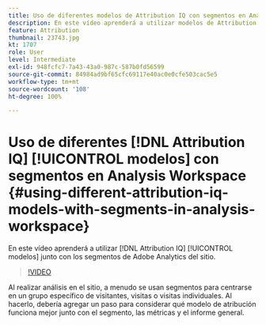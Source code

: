 ```yaml
---
title: Uso de diferentes modelos de Attribution IQ con segmentos en Analysis Workspace
description: En este vídeo aprenderá a utilizar modelos de Attribution IQ junto con segmentos de Adobe Analytics en el sitio.
feature: Attribution
thumbnail: 23743.jpg
kt: 1707
role: User
level: Intermediate
exl-id: 948fcfc7-7a43-43a0-987c-587b0fd56599
source-git-commit: 84984ad9bf65cfc69117e40ac0e0cfe503cac5e5
workflow-type: tm+mt
source-wordcount: '108'
ht-degree: 100%

---
```


# Uso de diferentes [!DNL Attribution IQ] [!UICONTROL modelos] con segmentos en Analysis Workspace {#using-different-attribution-iq-models-with-segments-in-analysis-workspace}

En este vídeo aprenderá a utilizar [!DNL Attribution IQ] [!UICONTROL modelos] junto con los segmentos de Adobe Analytics del sitio.

>[!VIDEO](https://video.tv.adobe.com/v/23743/?quality=12&learn=on)

Al realizar análisis en el sitio, a menudo se usan segmentos para centrarse en un grupo específico de visitantes, visitas o visitas individuales. Al hacerlo, debería agregar un paso para considerar qué modelo de atribución funciona mejor junto con el segmento, las métricas y el informe general.
